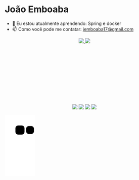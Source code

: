  <h1> João Emboaba </h1>
 
- 🌱 Eu estou atualmente aprendendo: Spring e docker 
- 📫 Como você pode me contatar: jemboaba17@gmail.com


<div align="center" margin-botton: "10rem">
  <a href="https://github.com/JoaoEmboaba">
  <img height="180em" src="https://github-readme-stats.vercel.app/api?username=JoaoEmboaba&show_icons=true&theme=aura&include_all_commits=true&count_private=true"/>
  <img height="180em" src="https://github-readme-stats.vercel.app/api/top-langs/?username=JoaoEmboaba&layout=compact&langs_count=7&theme=aura"/>
</div>
  
 ## 
 
  <div align="center" style="padding-top: 10rem"> 
  <a href="https://www.youtube.com/channel/UCbeyGMihFvrS5X2GI1K8ASw" target="_blank"><img src="https://img.shields.io/badge/YouTube-FF0000?style=for-the-badge&logo=youtube&logoColor=white" target="_blank"></a>
  <a href="https://www.instagram.com/_emboaba16/" target="_blank"><img src="https://img.shields.io/badge/-Instagram-%23E4405F?style=for-the-badge&logo=instagram&logoColor=white" target="_blank"></a>
  <a href="https://discord.com/channels/812101549618233374/812101549618233377" target="_blank"><img src="https://img.shields.io/badge/Discord-7289DA?style=for-the-badge&logo=discord&logoColor=white" target="_blank"></a> 
    <a href="https://www.linkedin.com/in/joao-emboaba-829a1222b/" target="_blank"><img src="https://img.shields.io/badge/-LinkedIn-%230077B5?style=for-the-badge&logo=linkedin&logoColor=white" target="_blank"></a> 
  </div>
  
  ![snake gif](https://github.com/JoaoEmboaba/JoaoEmboaba/blob/output/github-contribution-grid-snake.svg)
  

